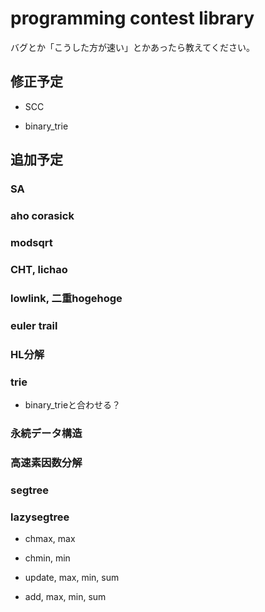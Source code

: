 # programming contest library

バグとか「こうした方が速い」とかあったら教えてください。

## 修正予定

- SCC

- binary_trie

## 追加予定

### SA

### aho corasick

### modsqrt

### CHT, lichao

### lowlink, 二重hogehoge

### euler trail

### HL分解

### trie

- binary_trieと合わせる？

### 永続データ構造

### 高速素因数分解

### segtree

### lazysegtree

- chmax, max

- chmin, min

- update, max, min, sum

- add, max, min, sum
